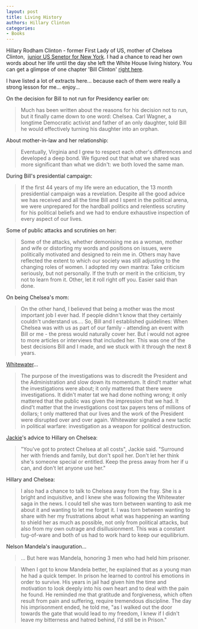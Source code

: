 ```yaml
---
layout: post
title: Living History
authors: Hillary Clinton
categories:
- Books
---
```



Hillary Rodham Clinton - former First Lady of US, mother of Chelsea Clinton,  [junior US Senetor for New York](http://en.wikipedia.org/wiki/Hillary_Rodham_Clinton). I had a chance to read her own words about her life until the day she left the White House living history. You can get a glimpse of one chapter 'Bill Clinton' [right here](http://www.thinkingpeace.com/Lib/lib103.html).

I have listed a lot of extracts here... because each of them were really a strong lesson for me... enjoy...

On the decision for Bill to not run for Presidency earlier on:

> Much has been written about the reasons for his decision not to run, but it finally came down to one word: Chelsea. Carl Wagner, a longtime Democratic activist and father of an only daughter, told Bill he would effectively turning his daughter into an orphan.

About mother-in-law and her relationship:

> Eventually, Virginia and I grew to respect each other's differences and developed a deep bond. We figured out that what we shared was more significant than what we didn't: we both loved the same man.

During Bill's presidential campaign:

> If the first 44 years of my life were an education, the 13 month presidential campaign was a revelation. Despite all the good advice we has received and all the time Bill and I spent in the political arena, we were unprepared for the hardball politics and relentless scrutiny for his political beliefs and we had to endure exhaustive inspection of every aspect of our lives.

Some of public attacks and scrutinies on her:

> Some of the attacks, whether demonising me as a woman, mother and wife or distorting my words and positions on issues, were politically motivated and designed to rein me in. Others may have reflected the extent to which our society was still adjusting to the changing roles of women. I adopted my own mantra: Take criticism seriously, but not personally. If the truth or merit in the criticism, try not to learn from it. Other, let it roll right off you. Easier said than done.

On being Chelsea's mom:

> On the other hand, I believed that being a mother was the most important job I ever had. If people didnn't know that they certainly couldn't understand us.... So, Bill and I established guidelines: When Chelsea was with us as part of our family - attending an event with Bill or me - the press would naturally cover her. But i would not agree to more articles or interviews that included her. This was one of the best decisions Bill and I made, and we stuck with it through the next 8 years.

[Whitewater](http://en.wikipedia.org/wiki/Whitewater_scandal)...

> The purpose of the investigations was to discredit the President and the Administration and slow down its momentum. It dind't matter what the investigations were about; it only mattered that there were investigations. It didn't mater tat we had done nothing wrong; it only mattered that the public was given the impression that we had. It dind't matter that the investigations cost tax payers tens of millions of dollars; t only mattered that our lives and the work of the President were disrupted over and over again. Whitewater signaled a new tactic in political warfare: investigation as a weapon for political destruction.

[Jackie](http://en.wikipedia.org/wiki/Jacqueline_Kennedy_Onassis)'s advice to Hillary on Chelsea:

> "You've got to protect Chelsea at all costs", Jackie said. "Surround her with friends and family, but don't spoil her. Don't let her think she's someone special or entitled. Keep the press away from her if u can, and don't let anyone use her."

Hillary and Chelsea:

> I also had a chance to talk to Chelsea away from the fray. She is a bright and inquisitive, and I knew she was following the Whitewater saga in the news. I could tell she was torn between wanting to ask me about it and wanting to let me forget it. I was torn between wanting to share with her my frustrations about what was happening an wanting to shield her as much as possible, not only from political attacks, but also from my own outrage and disillusionment. This was a constant tug-of-ware and both of us had to work hard to keep our equilibrium.

Nelson Mandela's inauguration...

> ... But here was Mandela, honoring 3 men who had held him prisoner.

> When I got to know Mandela better, he explained that as a young man he had a quick temper. In prison he learned to control his emotions in order to survive. His years in jail had given him the time and motivation to look deeply into his own heart and to deal with the pain he found. He reminded me that gratitude and forgiveness, which often result from pain and suffering, require tremendous discipline. The day his imprisonment ended, he told me, "as I walked out the door towards the gate that would lead to my freedom, I knew if I didn't leave my bitterness and hatred behind, I'd still be in Prison."

